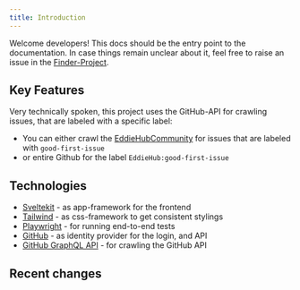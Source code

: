 ```yaml
---
title: Introduction
---
```


<script>
    import Timeline from '$lib/components/timeline.svelte';
    export let data
</script>

Welcome developers! This docs should be the entry point to the documentation. In case things remain unclear about it, feel free to raise an issue in the [Finder-Project](https://github.com/EddieHubCommunity/good-first-issue-finder).

## Key Features

Very technically spoken, this project uses the GitHub-API for crawling issues, that are labeled with a specific label:

- You can either crawl the [EddieHubCommunity](https://github.com/EddieHubCommunity) for issues that are labeled with `good-first-issue`
- or entire Github for the label `EddieHub:good-first-issue`

## Technologies

- [Sveltekit](https://kit.svelte.dev/) - as app-framework for the frontend
- [Tailwind](https://tailwindcss.com/) - as css-framework to get consistent stylings
- [Playwright](https://playwright.dev/) - for running end-to-end tests
- [GitHub](https://www.github.com) - as identity provider for the login, and API
- [GitHub GraphQL API](https://docs.github.com/en/graphql) - for crawling the GitHub API

## Recent changes

<div class="not-prose">
    <Timeline changes={data.changes} />
</div>
